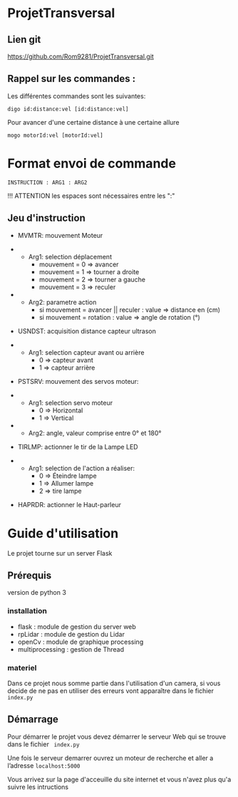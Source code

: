 # ProjetTransversal

## Lien git

https://github.com/Rom9281/ProjetTransversal.git

## Rappel sur les commandes : 
Les différentes commandes sont les suivantes:
```
digo id:distance:vel [id:distance:vel] 
```
Pour avancer d'une certaine distance à une certaine allure
```
mogo motorId:vel [motorId:vel]
```

# Format envoi de commande 

``INSTRUCTION : ARG1 : ARG2``

!!! ATTENTION les espaces sont nécessaires entre les ":"
## Jeu d'instruction 

- MVMTR: mouvement Moteur 
- - Arg1: selection déplacement 
    *  mouvement = 0 => avancer
    * mouvement = 1 => tourner a droite
    * mouvement = 2 => tourner a gauche
    * mouvement = 3 => reculer

- - Arg2: parametre action
    * si mouvement = avancer || reculer : value  => distance en (cm)
    * si mouvement = rotation : value => angle de rotation (°)

- USNDST: acquisition distance capteur ultrason
- - Arg1: selection capteur avant ou arrière
	 * 0 => capteur avant
	 * 1 => capteur arrière

- PSTSRV: mouvement des servos moteur:
- - Arg1: selection servo moteur
    *  0 => Horizontal
    *  1 => Vertical

- - Arg2: angle, valeur comprise entre 0° et 180°

- TIRLMP: actionner le tir de la Lampe LED
- - Arg1: selection de l'action a réaliser:
    * 0 => Éteindre lampe
    * 1 => Allumer lampe
    * 2 => tire lampe

- HAPRDR: actionner le Haut-parleur
    


# Guide d'utilisation 

Le projet tourne sur un server Flask 

## Prérequis

 version de python 3
### installation

- flask : module de gestion du server web
- rpLidar : module de gestion du Lidar
- openCv : module de graphique processing
- multiprocessing : gestion de Thread 

### materiel
Dans ce projet nous somme partie dans l'utilisation d'un camera, si vous decide de ne pas en utiliser des erreurs vont apparaître dans le fichier ``index.py``

## Démarrage

Pour démarrer le projet vous devez démarrer le serveur Web qui se trouve dans le fichier `` index.py``

Une fois le serveur demarrer ouvrez un moteur de recherche et aller a l’adresse ``localhost:5000``

Vous arrivez sur la page d'acceuille du site internet et vous n'avez plus qu'a suivre les intructions 

